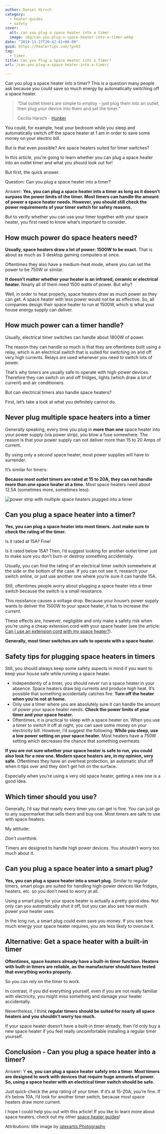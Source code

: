 ```yaml
---
author: Daniel Hirsch
category:
  - heater-guides
  - safety
cover:
  alt: can you plug a space heater into a timer
  image: img/can-you-plug-a-space-heater-into-a-timer.webp
date: "2019-11-27T20:42:41+00:00"
guid: https://heatertips.com/?p=93
tag:
  - timer
title: Can you Plug a Space Heater into a Timer?
url: /can-you-plug-a-space-heater-into-a-timer/

---
```

Can you plug a space heater into a timer? This is a question many people ask because you could save so much energy by automatically switching off a space heater.

> “Dial outlet timers are simple to employ - just plug them into an outlet, then plug your device into them and set the timer.”
>
> Cecilia Harsch - [Hunker](https://www.hunker.com/13425604/how-to-set-the-timer-on-intermatic-malibu-landscape-lighting)

You could, for example, heat your bedroom while you sleep and automatically switch off the space heater at 1 am in order to save some money on your electric bill.

But is that even possible? Are space heaters suited for timer switches?

In this article, you’re going to learn whether you can plug a space heater into an outlet timer and what you should look out for!

But first, the quick answer.

Question: Can you plug a space heater into a timer?

Answer: **Yes, you can plug a space heater into a timer as long as it doesn’t surpass the power limits of the timer. Most timers can handle the amount of power a space heater needs. However, you should still check the power requirements of your timer switch for safety reasons.**

But to verify whether you can use your timer together with your space heater, you first need to know what’s important to consider.

## How much power do space heaters need?

**Usually, space heaters draw a lot of power: 1500W to be exact.** That is about as much as 3 desktop gaming computers at once.

Oftentimes they also have a medium-heat mode, where you can set the power to be 750W or similar.

**It doesn’t matter whether your heater is an infrared, ceramic or electrical heater.** Nearly all of them need 1500 watts of power. But why?

Well, in order to heat properly, space heaters draw as much power as they can get. A space heater with less power would not be as effective. So, all companies design their space heater to run at 1500W, which is what your house energy supply can deliver.

## How much power can a timer handle?

Usually, electrical timer switches can handle about 1800W of power.

The reason they can handle so much is that they are oftentimes built using a relay, which is an electrical switch that is suited for switching on and off very high currents. Relays are used whenever you need to switch lots of power.

That’s why timers are usually safe to operate with high-power devices. Therefore they can switch on and off fridges, lights (which draw a lot of current) and air conditioners.

But can electrical timers also handle space heaters?

First, let’s take a look at what you definitely cannot do.

## Never plug multiple space heaters into a timer

Generally speaking, every time you plug in **more than one** space heater into your power supply (via power strip), you blow a fuse somewhere. The reason is that your power supply can not deliver more than 15 to 20 Amps of current.

By using only a second space heater, most power supplies will have to surrender.

It’s similar for timers:

**Because most outlet timers are rated at 15 to 20A, they can not handle more than one space heater at a time.** Most space heaters need about 12.5A (sometimes more, sometimes less).

![power strip with multiple space heaters plugged into a timer](/img/power-strip-with-multiple-space-heaters-in-a-timer.webp)

## Can you plug a space heater into a timer?

**Yes, you can plug a space heater into most timers. Just make sure to check the rating of the timer.**

Is it rated at 15A? Fine!

Is it rated below 15A? Then, I’d suggest looking for another outlet timer just to make sure you don’t burn or destroy something accidentally.

Usually, you can find the rating of an electrical timer switch somewhere at the side or the bottom of the case. If you can not see it, research your switch online, or just use another one where you’re sure it can handle 15A.

Still, oftentimes people worry about plugging a space heater into a timer switch because the switch is a small resistance.

This resistance causes a voltage drop. Because your house’s power supply wants to deliver the 1500W to your space heater, it has to increase the current.

These effects are, however, negligible and only make a safety risk when you’re using a cheap extension cord with your space heater (see the article: [Can I use an extension cord with my space heater?](/can-i-use-an-extension-cord-with-a-space-heater/)).

**Generally, most timer switches are safe to operate with a space heater.**

## Safety tips for plugging space heaters in timers

Still, you should always keep some safety aspects in mind if you want to keep your house safe while running a space heater.

- Independently of a timer, you should never run a space heater in your absence. Space heaters draw big currents and produce high heat. It’s possible that something accidentally catches fire. **Turn off the heater when you’re not at home.**
- Only use a timer where you are absolutely sure it can handle the amount of power your space heater needs. **Check the power limits of your timer and your space heater.**
- Oftentimes, it is practical to sleep with a space heater on. When you use a timer to switch it off at night, you can save some money on your electricity bill. However, I’d suggest the following: **While you sleep, use a low power setting on your space heater.** Most heaters have a 750W setting which decreases the chance that something overheats.

**If you are not sure whether your space heater is safe to run, you could also look for a new one. Modern space heaters are, in my opinion, very safe.** Oftentimes they have an overheat protection, an automatic shut off when it tips over and they don’t get hot on the surface.

Especially when you’re using a very old space heater, getting a new one is a good idea.

## Which timer should you use?

Generally, I’d say that nearly every timer you can get is fine. You can just go to any supermarket that sells them and buy one. Most timers are safe to use with space heaters.

My attitude:

_Don’t overthink._

Timers are designed to handle high power devices. You shouldn’t worry too much about it.

## Can you plug a space heater into a smart plug?

**Yes, you can plug a space heater into a smart plug.** Similar to regular timers, smart plugs are suited for handling high-power devices like fridges, heaters, etc. so you don’t need to worry at all.

Using a smart plug for your space heater is actually a pretty good idea. Not only can you automatically shut it off, but you can also see how much power your heater uses.

In the long run, a smart plug could even save you money. If you see how much energy your space heater requires, you are less likely to overuse it.

## Alternative: Get a space heater with a built-in timer

**Oftentimes, space heaters already have a built-in timer function. Heaters with built-in timers are reliable, as the manufacturer should have tested that everything works properly.**

So you can rely on the timer to work.

In contrast, if you did everything yourself, even if you are not really familiar with electricity, you might miss something and damage your heater accidentally.

Nevertheless, I think **regular timers should be suited for nearly all space heaters and you shouldn’t worry too much.**

If your space heater doesn’t have a built-in timer already, then I’d only buy a new space heater if you feel really uncomfortable installing a regular timer yourself.

## Conclusion - Can you plug a space heater into a timer?

Answer: Y **es, you can plug a space heater safely into a timer. Most timers are designed to work with devices that require huge amounts of power. So, using a space heater with an electrical timer switch should be safe.**

Just quick-check the amp rating of your timer. If it’s at 15-20A, you’re fine. If it’s below 10A, I’d look for another timer switch, because most space heaters draw more current.

I hope I could help you out with this article! If you like to learn more about space heaters, check out my other [space heater guides](https://heatertips.com)!

Attributions: title image by [jalexartis Photography](https://flickr.com/photos/fayncbikerjaa/17052341396/)
